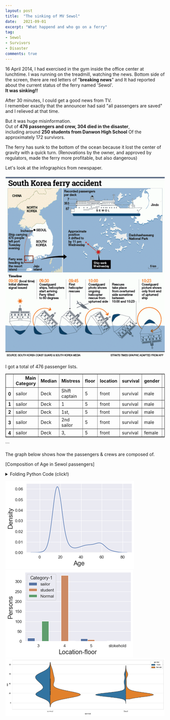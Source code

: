 ```yaml
---
layout: post
title:  "The sinking of MV Sewol"
date:   2021-09-01
excerpt: "What happend and who go on a ferry"
tag:
- Sewol
- Survivors
- Disaster
comments: true
---
```


16 April 2014, I had exercised in the gym inside the office center at lunchtime. 
I was running on the treadmill, watching the news.
Bottom side of the screen, there are red letters of "**breaking news**" and It had reported about the current status of the ferry named 'Sewol'.    
**It was sinking!!**

After 30 minutes, I could get a good news from TV.  
I remember exactly that the announcer had said "all passengers are saved" and I relieved at that time.   

But it was huge misinformation.    
Out of **476 passengers and crew, 304 died in the disaster**,    
including around **250 students from Danwon High School** Of the approximately 172 survivors.   

The ferry has sunk to the bottom of the ocean because it lost the center of gravity with a quick turn.
(Renovations by the owner, and approved by regulators, made the ferry more profitable, but also dangerous)    

Let's look at the infographics from newspaper. 

![png](../assets/img/Sewol.png)

I got a total of 476 passenger lists. 


<div>
<style scoped>
    .dataframe tbody tr th:only-of-type {
        vertical-align: middle;
    }

    .dataframe tbody tr th {
        vertical-align: top;
    }

    .dataframe thead th {
        text-align: middle;
    }
</style>
<table border="1" class="dataframe">
  <thead>
    <tr style="text-align: right;">
      <th></th>
      <th>Main Category</th>
      <th>Median</th>
      <th>Mistress</th>
      <th>floor</th>
      <th>location</th>
      <th>survival</th>
      <th>gender</th>
      <th>age</th>
    </tr>
  </thead>
  <tbody>
    <tr>
      <th>0</th>
      <td>sailor</td>
      <td>Deck</td>
      <td>Shift captain</td>
      <td>5</td>
      <td>front</td>
      <td>survival</td>
      <td>male</td>
      <td>69.0</td>
    </tr>
    <tr>
      <th>1</th>
      <td>sailor</td>
      <td>Deck</td>
      <td>1</td>
      <td>5</td>
      <td>front</td>
      <td>survival</td>
      <td>male</td>
      <td>42.0</td>
    </tr>
    <tr>
      <th>2</th>
      <td>sailor</td>
      <td>Deck</td>
      <td>1st,</td>
      <td>5</td>
      <td>front</td>
      <td>survival</td>
      <td>male</td>
      <td>34.0</td>
    </tr>
    <tr>
      <th>3</th>
      <td>sailor</td>
      <td>Deck</td>
      <td>2nd sailor</td>
      <td>5</td>
      <td>front</td>
      <td>survival</td>
      <td>male</td>
      <td>47.0</td>
    </tr>
    <tr>
      <th>4</th>
      <td>sailor</td>
      <td>Deck</td>
      <td>3,</td>
      <td>5</td>
      <td>front</td>
      <td>survival</td>
      <td>female</td>
      <td>26.0</td>
    </tr>
  </tbody>
</table>
</div>
```


The graph below shows how the passengers & crews are composed of.   

[Composition of Age in Sewol passengers]
<details>
<summary>Folding Python Code (click!)</summary>
<div markdown="1">

```python
import numpy as np # linear algebra
import pandas as pd # data processing, CSV file I/O (e.g. pd.read_csv)
import seaborn as sns
import matplotlib.pyplot as plt
import matplotlib as mpl
import googletrans
from googletrans import Translator
Sewol_kr = pd.read_csv('./sewol.csv',encoding='utf-8')
translator = Translator()
# make a deep copy of the data frame
Sewol = Sewol_kr.copy()
# translate columns' name using rename function
Sewol.rename(columns=lambda x: translator.translate(x).text, inplace=True)
Sewol['gender'] = np.where(pd.notnull(Sewol['gender']),Sewol['gender'],Sewol['Gender estimation'])
Sewol = Sewol.drop(['Gender estimation'],axis=1)
Sewol = Sewol.iloc[:,:7]
translations = {}
for column in Sewol.columns:
    # unique elements of the column
    unique_elements = Sewol[column].unique()
    for element in unique_elements:
        # add translation to the dictionary
        translations[element] = translator.translate(element).text
Sewol.replace(translations, inplace = True)
Sewol['age'] = Sewol_kr['나이']
Sewol.rename(columns = {'Lifewater' : 'survival'}, inplace = True)
Sewol['Main Category'] = Sewol['Main Category'].replace('Funnel','student')
sns.kdeplot(Sewol['age'])

```

</div>
</details>

![png](../assets/img/sewol_output_2.png)
![png](../assets/img/sewol_output_1.png)
![png](../assets/img/sewol_output_3.png)